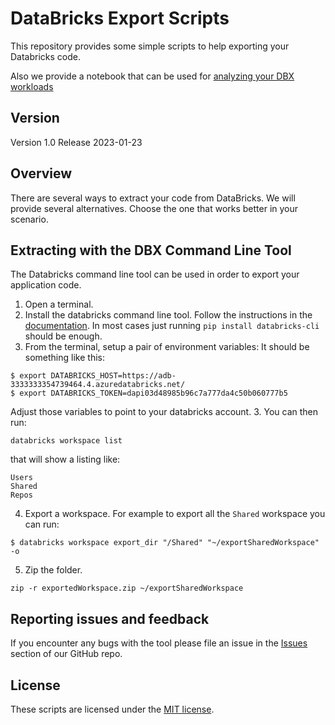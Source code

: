 # DataBricks Export Scripts

This repository provides some simple scripts to help exporting your Databricks code.

Also we provide a notebook that can be used for [analyzing your DBX workloads](./workload_analysis/README.md)

## Version

Version 1.0
Release 2023-01-23

## Overview

There are several ways to extract your code from DataBricks. We will provide several alternatives. Choose the one that works better in your scenario.


## Extracting with the DBX Command Line Tool

The Databricks command line tool can be used in order to export your application code.
1. Open a terminal.
1. Install the databricks command line tool. Follow the instructions in the [documentation](https://docs.databricks.com/dev-tools/cli/index.html). In most cases just running `pip install databricks-cli` should be enough.
2. From the terminal, setup a pair of environment variables:
It should be something like this:
```
$ export DATABRICKS_HOST=https://adb-3333333354739464.4.azuredatabricks.net/
$ export DATABRICKS_TOKEN=dapi03d48985b96c7a777da4c50b060777b5
```
Adjust those variables to point to your databricks account.
3. You can then run:
```
databricks workspace list
```
that will show a listing like:
```
Users
Shared
Repos
```
4. Export a workspace. For example to export all the `Shared` workspace you can run:
```
$ databricks workspace export_dir "/Shared" "~/exportSharedWorkspace" -o
```
5. Zip the folder.
```
zip -r exportedWorkspace.zip ~/exportSharedWorkspace
```

## Reporting issues and feedback

If you encounter any bugs with the tool please file an issue in the
[Issues](https://github.com/MobilizeNet/SnowConvertDDLExportScripts/issues) section of our GitHub repo.

## License

These scripts are licensed under the [MIT license](https://github.com/MobilizeNet/SnowConvertDDLExportScripts/blob/main/SQLServer/LICENSE.txt).
